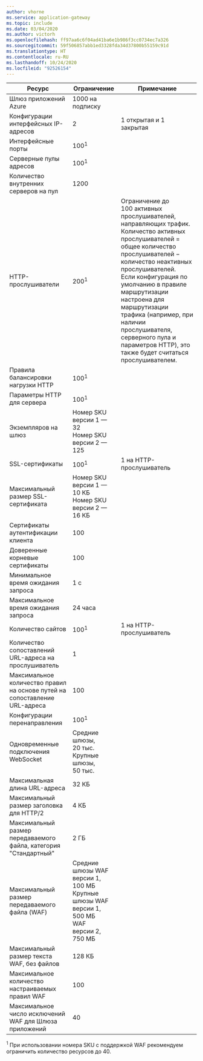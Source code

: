 ```yaml
---
author: vhorne
ms.service: application-gateway
ms.topic: include
ms.date: 03/04/2020
ms.author: victorh
ms.openlocfilehash: ff97aa6c6f04ad41ba6e1b986f3cc0734ec7a326
ms.sourcegitcommit: 59f506857abb1ed3328fda34d37800b55159c91d
ms.translationtype: HT
ms.contentlocale: ru-RU
ms.lasthandoff: 10/24/2020
ms.locfileid: "92526154"
---
```

| Ресурс | Ограничение | Примечание |
| --- | --- | --- |
| Шлюз приложений Azure |1000 на подписку | |
| Конфигурации интерфейсных IP-адресов |2 |1 открытая и 1 закрытая |
| Интерфейсные порты |100<sup>1</sup> | |
| Серверные пулы адресов |100<sup>1</sup> | |
| Количество внутренних серверов на пул |1200 | |
| HTTP-прослушиватели |200<sup>1</sup> |Ограничение до 100 активных прослушивателей, направляющих трафик. Количество активных прослушивателей = общее количество прослушивателей − количество неактивных прослушивателей.<br>Если конфигурация по умолчанию в правиле маршрутизации настроена для маршрутизации трафика (например, при наличии прослушивателя, серверного пула и параметров HTTP), это также будет считаться прослушивателем.|
| Правила балансировки нагрузки HTTP |100<sup>1</sup> | |
| Параметры HTTP для сервера |100<sup>1</sup> | |
| Экземпляров на шлюз |Номер SKU версии 1 — 32<br>Номер SKU версии 2 — 125 | |
| SSL-сертификаты |100<sup>1</sup> |1 на HTTP-прослушиватель |
| Максимальный размер SSL-сертификата |Номер SKU версии 1 — 10 КБ<br>Номер SKU версии 2 — 16 КБ| |
| Сертификаты аутентификации клиента |100 | |
| Доверенные корневые сертификаты |100 | |
| Минимальное время ожидания запроса |1 с | |
| Максимальное время ожидания запроса |24 часа | |
| Количество сайтов |100<sup>1</sup> |1 на HTTP-прослушиватель |
| Количество сопоставлений URL-адреса на прослушиватель |1 | |
| Максимальное количество правил на основе путей на сопоставление URL-адреса|100||
| Конфигурации перенаправления |100<sup>1</sup>| |
| Одновременные подключения WebSocket |Средние шлюзы, 20 тыс.<br> Крупные шлюзы, 50 тыс.| |
| Максимальная длина URL-адреса|32 КБ| |
| Максимальный размер заголовка для HTTP/2 |4 КБ| |
| Максимальный размер передаваемого файла, категория "Стандартный" |2 ГБ | |
| Максимальный размер передаваемого файла (WAF) |Средние шлюзы WAF версии 1, 100 МБ<br>Крупные шлюзы WAF версии 1, 500 МБ<br>WAF версии 2, 750 МБ| |
| Максимальный размер текста WAF, без файлов|128 КБ||
| Максимальное количество настраиваемых правил WAF|100||
| Максимальное число исключений WAF для Шлюза приложений|40||

<sup>1</sup> При использовании номера SKU с поддержкой WAF рекомендуем ограничить количество ресурсов до 40.
